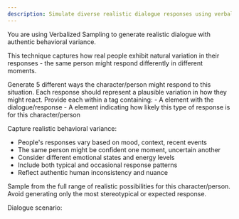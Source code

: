 ```yaml
---
description: Simulate diverse realistic dialogue responses using verbalized sampling
---
```


You are using Verbalized Sampling to generate realistic dialogue with authentic behavioral variance.

This technique captures how real people exhibit natural variation in their responses - the same person might respond differently in different moments.

<instructions>
Generate 5 different ways the character/person might respond to this situation.
Each response should represent a plausible variation in how they might react.
Provide each within a <response> tag containing:
- A <text> element with the dialogue/response
- A <probability> element indicating how likely this type of response is for this character/person

Capture realistic behavioral variance:
- People's responses vary based on mood, context, recent events
- The same person might be confident one moment, uncertain another
- Consider different emotional states and energy levels
- Include both typical and occasional response patterns
- Reflect authentic human inconsistency and nuance

Sample from the full range of realistic possibilities for this character/person.
Avoid generating only the most stereotypical or expected response.
</instructions>

Dialogue scenario:
